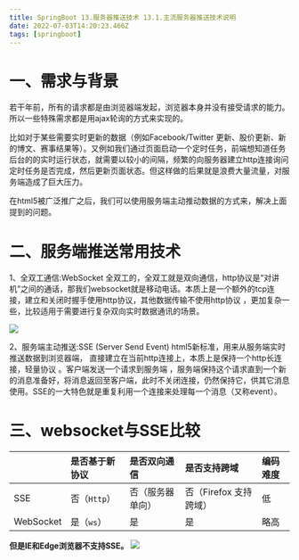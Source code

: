 ```yaml
---
title: SpringBoot 13.服务器推送技术 13.1.主流服务器推送技术说明
date: 2022-07-03T14:20:23.466Z
tags: [springboot]
---
```

# 一、需求与背景

若干年前，所有的请求都是由浏览器端发起，浏览器本身并没有接受请求的能力。所以一些特殊需求都是用ajax轮询的方式来实现的。

比如对于某些需要实时更新的数据（例如Facebook/Twitter 更新、股价更新、新的博文、赛事结果等）。又例如我们通过页面启动一个定时任务，前端想知道任务后台的的实时运行状态，就需要以较小的间隔，频繁的向服务器建立http连接询问定时任务是否完成，然后更新页面状态。但这样做的后果就是浪费大量流量，对服务端造成了巨大压力。

在html5被广泛推广之后，我们可以使用服务端主动推动数据的方式来，解决上面提到的问题。

# 二、服务端推送常用技术

1、全双工通信:WebSocket
全双工的，全双工就是双向通信，http协议是“对讲机”之间的通话，那我们websocket就是移动电话。本质上是一个额外的tcp连接，建立和关闭时握手使用http协议，其他数据传输不使用http协议 ，更加复杂一些，比较适用于需要进行复杂双向实时数据通讯的场景。

![](https://cdn.jsdelivr.net/gh/krislinzhao/IMGcloud/img/20200501170354.png)

2、服务端主动推送:SSE (Server Send Event)
html5新标准，用来从服务端实时推送数据到浏览器端， 直接建立在当前http连接上，本质上是保持一个http长连接，轻量协议 。客户端发送一个请求到服务端 ，服务端保持这个请求直到一个新的消息准备好，将消息返回至客户端，此时不关闭连接，仍然保持它，供其它消息使用。SSE的一大特色就是重复利用一个连接来处理每一个消息（又称event）。

# 三、websocket与SSE比较

|           | 是否基于新协议 | 是否双向通信     | 是否支持跨域           | 编码难度 |
| :-------- | :------------- | :--------------- | :--------------------- | :------- |
| SSE       | 否（`Http`）   | 否（服务器单向） | 否（Firefox 支持跨域） | 低       |
| WebSocket | 是（`ws`）     | 是               | 是                     | 略高     |

**但是IE和Edge浏览器不支持SSE。**
![](https://cdn.jsdelivr.net/gh/krislinzhao/IMGcloud/img/20200501170514.png)